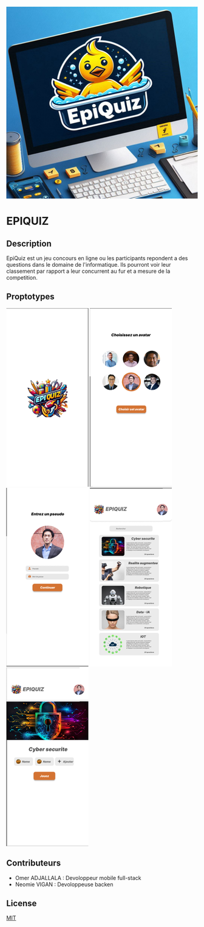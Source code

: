 ![Image about EpiQuiz app.](./assets/epiquiz2.jpeg)

# EPIQUIZ

## Description

EpiQuiz est un jeu concours en ligne ou les participants repondent a des questions dans le domaine de l'informatique. Ils pourront voir leur classement par rapport a leur concurrent au fur et a mesure de la competition.

## Proptotypes

![Image about EpiQuiz app.](./assets/screenshot1.png)
![Image about EpiQuiz app.](./assets/screenshot3.png)
![Image about EpiQuiz app.](./assets/screenshot4.png)
![Image about EpiQuiz app.](./assets/screenshot5.png)
![Image about EpiQuiz app.](./assets/screenshot6.png)

## Contributeurs
- Omer ADJALLALA : Devoloppeur mobile full-stack
- Neomie VIGAN : Devoloppeuse backen

## License

[MIT](https://choosealicense.com/licenses/mit/)